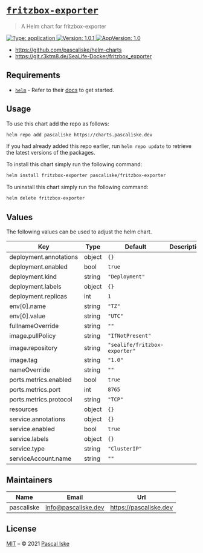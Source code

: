 # [`fritzbox-exporter`](https://github.com/pascaliske/helm-charts/tree/master/charts/fritzbox-exporter)

> A Helm chart for fritzbox-exporter

[![Type: application](https://img.shields.io/badge/Type-application-informational?style=flat-square) ](https://github.com/pascaliske/helm-charts/tree/master/charts/fritzbox-exporter)[![Version: 1.0.1](https://img.shields.io/badge/Version-1.0.1-informational?style=flat-square) ](https://github.com/pascaliske/helm-charts/tree/master/charts/fritzbox-exporter)[![AppVersion: 1.0](https://img.shields.io/badge/AppVersion-1.0-informational?style=flat-square) ](https://github.com/pascaliske/helm-charts/tree/master/charts/fritzbox-exporter)

* <https://github.com/pascaliske/helm-charts>
* <https://git.r3ktm8.de/SeaLife-Docker/fritzbox_exporter>

## Requirements

- [`helm`](https://helm.sh) - Refer to their [docs](https://helm.sh/docs) to get started.

## Usage

To use this chart add the repo as follows:

```sh
helm repo add pascaliske https://charts.pascaliske.dev
```

If you had already added this repo earlier, run `helm repo update` to retrieve the latest versions of the packages.

To install this chart simply run the following command:

```sh
helm install fritzbox-exporter pascaliske/fritzbox-exporter
```

To uninstall this chart simply run the following command:

```sh
helm delete fritzbox-exporter
```

## Values

The following values can be used to adjust the helm chart.

| Key | Type | Default | Description |
|-----|------|---------|-------------|
| deployment.annotations | object | `{}` |  |
| deployment.enabled | bool | `true` |  |
| deployment.kind | string | `"Deployment"` |  |
| deployment.labels | object | `{}` |  |
| deployment.replicas | int | `1` |  |
| env[0].name | string | `"TZ"` |  |
| env[0].value | string | `"UTC"` |  |
| fullnameOverride | string | `""` |  |
| image.pullPolicy | string | `"IfNotPresent"` |  |
| image.repository | string | `"sealife/fritzbox-exporter"` |  |
| image.tag | string | `"1.0"` |  |
| nameOverride | string | `""` |  |
| ports.metrics.enabled | bool | `true` |  |
| ports.metrics.port | int | `8765` |  |
| ports.metrics.protocol | string | `"TCP"` |  |
| resources | object | `{}` |  |
| service.annotations | object | `{}` |  |
| service.enabled | bool | `true` |  |
| service.labels | object | `{}` |  |
| service.type | string | `"ClusterIP"` |  |
| serviceAccount.name | string | `""` |  |

## Maintainers

| Name | Email | Url |
| ---- | ------ | --- |
| pascaliske | info@pascaliske.dev | https://pascaliske.dev |

## License

[MIT](LICENSE.md) – © 2021 [Pascal Iske](https://pascaliske.dev)
